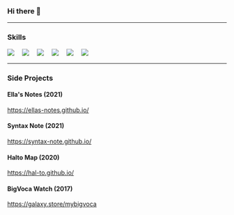 ### Hi there 👋

---

### Skills
<img src="https://img.shields.io/badge/Kotlin-0095D5?style=flat-square&logo=Kotlin&logoColor=white"/>&emsp;
<img src="https://img.shields.io/badge/Java-007396?style=flat-square&logo=Java&logoColor=white"/>&emsp;
<img src="https://img.shields.io/badge/Python-3766AB?style=flat-square&logo=Python&logoColor=white"/>&emsp;
<img src="https://img.shields.io/badge/C++-00599C?style=flat-square&logo=C%2B%2B&logoColor=white"/>&emsp;
<img src="https://img.shields.io/badge/React-61DAFB?style=flat-square&logo=React&logoColor=white"/>&emsp;
<img src="https://img.shields.io/badge/Unity-000000?style=flat-square&logo=Unity&logoColor=white"/>

---

### Side Projects

#### Ella's Notes (2021)
https://ellas-notes.github.io/

#### Syntax Note (2021)
https://syntax-note.github.io/

#### Halto Map (2020)
https://hal-to.github.io/

#### BigVoca Watch (2017)
https://galaxy.store/mybigvoca
